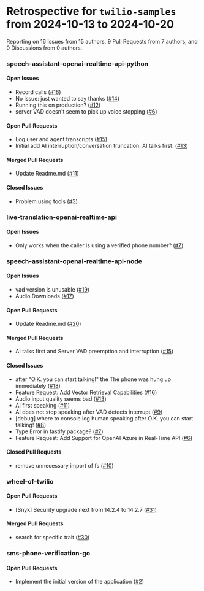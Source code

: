 # Retrospective for `twilio-samples` from 2024-10-13 to 2024-10-20

Reporting on 16 Issues from 15 authors, 9 Pull Requests from 7 authors, and 0 Discussions from 0 authors.


### speech-assistant-openai-realtime-api-python

#### Open Issues

- Record calls ([#16](https://github.com/twilio-samples/speech-assistant-openai-realtime-api-python/issues/16))
- No issue: just wanted to say thanks ([#14](https://github.com/twilio-samples/speech-assistant-openai-realtime-api-python/issues/14))
- Running this on production? ([#12](https://github.com/twilio-samples/speech-assistant-openai-realtime-api-python/issues/12))
- server VAD doesn't seem to pick up voice stopping ([#6](https://github.com/twilio-samples/speech-assistant-openai-realtime-api-python/issues/6))

#### Open Pull Requests

- Log user and agent transcripts ([#15](https://github.com/twilio-samples/speech-assistant-openai-realtime-api-python/pull/15))
- Initial add AI interruption/conversation truncation. AI talks first. ([#13](https://github.com/twilio-samples/speech-assistant-openai-realtime-api-python/pull/13))

#### Merged Pull Requests

- Update Readme.md ([#11](https://github.com/twilio-samples/speech-assistant-openai-realtime-api-python/pull/11))

#### Closed Issues

- Problem using tools ([#3](https://github.com/twilio-samples/speech-assistant-openai-realtime-api-python/issues/3))

### live-translation-openai-realtime-api

#### Open Issues

- Only works when the caller is using a verified phone number? ([#7](https://github.com/twilio-samples/live-translation-openai-realtime-api/issues/7))

### speech-assistant-openai-realtime-api-node

#### Open Issues

- vad version is unusable ([#19](https://github.com/twilio-samples/speech-assistant-openai-realtime-api-node/issues/19))
- Audio Downloads ([#17](https://github.com/twilio-samples/speech-assistant-openai-realtime-api-node/issues/17))

#### Open Pull Requests

- Update Readme.md ([#20](https://github.com/twilio-samples/speech-assistant-openai-realtime-api-node/pull/20))

#### Merged Pull Requests

- AI talks first and Server VAD preemption and interruption ([#15](https://github.com/twilio-samples/speech-assistant-openai-realtime-api-node/pull/15))

#### Closed Issues

- after "O.K. you can start talking!" the The phone was hung up immediately ([#18](https://github.com/twilio-samples/speech-assistant-openai-realtime-api-node/issues/18))
- Feature Request: Add Vector Retrieval Capabilities ([#16](https://github.com/twilio-samples/speech-assistant-openai-realtime-api-node/issues/16))
- Audio input quality seems bad ([#13](https://github.com/twilio-samples/speech-assistant-openai-realtime-api-node/issues/13))
- AI first speaking ([#11](https://github.com/twilio-samples/speech-assistant-openai-realtime-api-node/issues/11))
- AI does not stop speaking after VAD detects interrupt ([#9](https://github.com/twilio-samples/speech-assistant-openai-realtime-api-node/issues/9))
- [debug] where to console.log human speaking after <Say>O.K. you can start talking!</Say> ([#8](https://github.com/twilio-samples/speech-assistant-openai-realtime-api-node/issues/8))
- Type Error in fastify package? ([#7](https://github.com/twilio-samples/speech-assistant-openai-realtime-api-node/issues/7))
- Feature Request: Add Support for OpenAI Azure in Real-Time API ([#6](https://github.com/twilio-samples/speech-assistant-openai-realtime-api-node/issues/6))

#### Closed Pull Requests

- remove unnecessary import of fs ([#10](https://github.com/twilio-samples/speech-assistant-openai-realtime-api-node/pull/10))

### wheel-of-twilio

#### Open Pull Requests

- [Snyk] Security upgrade next from 14.2.4 to 14.2.7 ([#31](https://github.com/twilio-samples/wheel-of-twilio/pull/31))

#### Merged Pull Requests

- search for specific trait ([#30](https://github.com/twilio-samples/wheel-of-twilio/pull/30))

### sms-phone-verification-go

#### Open Pull Requests

- Implement the initial version of the application ([#2](https://github.com/twilio-samples/sms-phone-verification-go/pull/2))